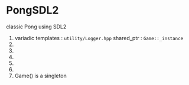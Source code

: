# PongSDL2
classic Pong using SDL2

1) variadic templates : `utility/Logger.hpp`
shared_ptr : `Game::_instance`
2)
3)
4)
5)
6)
7) Game() is a singleton
